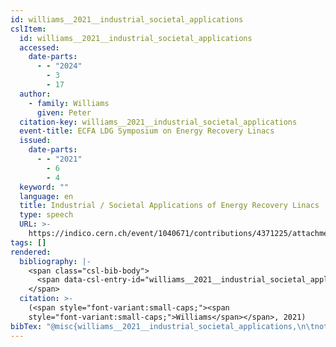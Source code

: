 ```yaml
---
id: williams__2021__industrial_societal_applications
cslItem:
  id: williams__2021__industrial_societal_applications
  accessed:
    date-parts:
      - - "2024"
        - 3
        - 17
  author:
    - family: Williams
      given: Peter
  citation-key: williams__2021__industrial_societal_applications
  event-title: ECFA LDG Symposium on Energy Recovery Linacs
  issued:
    date-parts:
      - - "2021"
        - 6
        - 4
  keyword: ""
  language: en
  title: Industrial / Societal Applications of Energy Recovery Linacs
  type: speech
  URL: >-
    https://indico.cern.ch/event/1040671/contributions/4371225/attachments/2258297/3832453/2021-06-04%20PW%20ERL%20Applications.pdf
tags: []
rendered:
  bibliography: |-
    <span class="csl-bib-body">
      <span data-csl-entry-id="williams__2021__industrial_societal_applications" class="csl-entry"><span class='author-bib'>Williams</span>. <span class='date-bib'>(2021, Juni 4)</span>. <span class='title'><i><b><span style="font-style:normal;">Industrial / Societal Applications of Energy Recovery Linacs</span></b></i></span>. ECFA LDG Symposium on Energy Recovery Linacs. <span class='URL'><a href='https://indico.cern.ch/event/1040671/contributions/4371225/attachments/2258297/3832453/2021-06-04%20PW%20ERL%20Applications.pdf'>LINK</a></span></span>
    </span>
  citation: >-
    (<span style="font-variant:small-caps;"><span
    style="font-variant:small-caps;">Williams</span></span>, 2021)
bibTex: "@misc{williams__2021__industrial_societal_applications,\n\tnote = {[Online; accessed 2024-03-17]},\n\tauthor = {Williams, Peter},\n\tyear = {2021},\n\tmonth = {jun 4},\n\ttitle = {Industrial / {Societal} {Applications} of {Energy} {Recovery} {Linacs}},\n\turl = {https://indico.cern.ch/event/1040671/contributions/4371225/attachments/2258297/3832453/2021-06-04%20PW%20ERL%20Applications.pdf},\n\thowpublished = {https://indico.cern.ch/event/1040671/contributions/4371225/attachments/2258297/3832453/2021-06-04%20PW%20ERL%20Applications.pdf},\n}\n\n"
---
```

